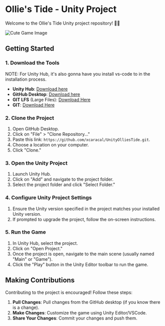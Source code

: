 # Ollie's Tide - Unity Project

Welcome to the Ollie's Tide Unity project repository! 🦦🦦

![Cute Game Image](/readme_resources/otter.gif)

## Getting Started

### 1. Download the Tools

NOTE: For Unity Hub, it's also gonna have you install vs-code to in the installation process. 
- **Unity Hub**: [Download here](https://unity3d.com/get-unity/download)
- **GitHub Desktop**: [Download here](https://desktop.github.com/)
- **GIT LFS** (Large Files): [Download Here](https://git-lfs.com/)
- **GIT**: [Download Here](https://git-scm.com/download/win)

### 2. Clone the Project

1. Open GitHub Desktop.
2. Click on "File" > "Clone Repository..."
3. Paste this link: `https://github.com/xcaracal/UnityOlliesTide.git`.
4. Choose a location on your computer.
5. Click "Clone."

### 3. Open the Unity Project

1. Launch Unity Hub.
2. Click on "Add" and navigate to the project folder.
3. Select the project folder and click "Select Folder."

### 4. Configure Unity Project Settings

1. Ensure the Unity version specified in the project matches your installed Unity version.
2. If prompted to upgrade the project, follow the on-screen instructions.

### 5. Run the Game

1. In Unity Hub, select the project.
2. Click on "Open Project."
3. Once the project is open, navigate to the main scene (usually named "Main" or "Game").
4. Click the "Play" button in the Unity Editor toolbar to run the game.

## Making Contributions

Contributing to the project is encouraged! Follow these steps:

1. **Pull Changes**: Pull changes from the GitHub desktop (if you know there is a change).
2. **Make Changes**: Customize the game using Unity Editor/VSCode.
3. **Share Your Changes**: Commit your changes and push them.
